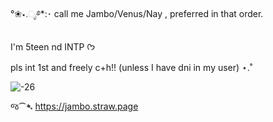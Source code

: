 °❀⋆.ೃ࿔*:･
call me Jambo/Venus/Nay , preferred in that order.

I'm 5teen nd INTP ᡣ𐭩

pls int 1st and freely c+h!! (unless I have dni in my user) ⋆.˚


![ -26](https://github.com/user-attachments/assets/c5dea5dc-8654-44e6-b4c8-48b2cbaf4a9b)


જ⁀➴ https://jambo.straw.page
